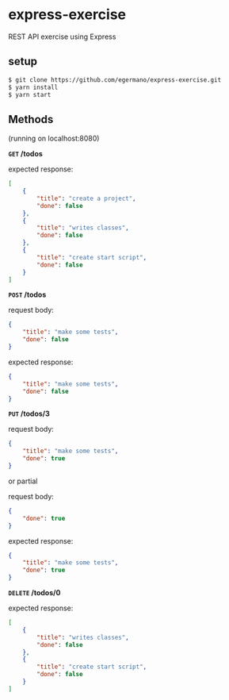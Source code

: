 # express-exercise
REST API exercise using Express

## setup

```bash
$ git clone https://github.com/egermano/express-exercise.git
$ yarn install
$ yarn start
```

## Methods

(running on localhost:8080)

**`GET` /todos**

expected response:

```JSON
[
    {
        "title": "create a project",
        "done": false
    },
    {
        "title": "writes classes",
        "done": false
    },
    {
        "title": "create start script",
        "done": false
    }
]
```

**`POST` /todos**

request body:

```JSON
{
	"title": "make some tests",
	"done": false
}
```

expected response:

```JSON
{
	"title": "make some tests",
	"done": false
}
```

**`PUT` /todos/3**

request body:

```JSON
{
	"title": "make some tests",
	"done": true
}
```

or partial

request body:

```JSON
{
	"done": true
}
```

expected response:

```JSON
{
	"title": "make some tests",
	"done": true
}
```

**`DELETE` /todos/0**

expected response:

```JSON
[
    {
        "title": "writes classes",
        "done": false
    },
    {
        "title": "create start script",
        "done": false
    }
]
```